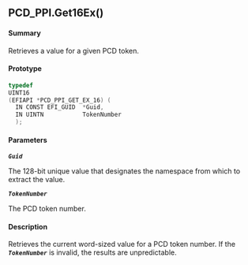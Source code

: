 <!--- @file
  PCD_PPI.Get16Ex()

  Copyright (c) 2009-2017, Intel Corporation. All rights reserved.<BR>

  Redistribution and use in source (original document form) and 'compiled'
  forms (converted to PDF, epub, HTML and other formats) with or without
  modification, are permitted provided that the following conditions are met:

  1) Redistributions of source code (original document form) must retain the
     above copyright notice, this list of conditions and the following
     disclaimer as the first lines of this file unmodified.

  2) Redistributions in compiled form (transformed to other DTDs, converted to
     PDF, epub, HTML and other formats) must reproduce the above copyright
     notice, this list of conditions and the following disclaimer in the
     documentation and/or other materials provided with the distribution.

  THIS DOCUMENTATION IS PROVIDED BY TIANOCORE PROJECT "AS IS" AND ANY EXPRESS OR
  IMPLIED WARRANTIES, INCLUDING, BUT NOT LIMITED TO, THE IMPLIED WARRANTIES OF
  MERCHANTABILITY AND FITNESS FOR A PARTICULAR PURPOSE ARE DISCLAIMED. IN NO
  EVENT SHALL TIANOCORE PROJECT  BE LIABLE FOR ANY DIRECT, INDIRECT, INCIDENTAL,
  SPECIAL, EXEMPLARY, OR CONSEQUENTIAL DAMAGES (INCLUDING, BUT NOT LIMITED TO,
  PROCUREMENT OF SUBSTITUTE GOODS OR SERVICES; LOSS OF USE, DATA, OR PROFITS;
  OR BUSINESS INTERRUPTION) HOWEVER CAUSED AND ON ANY THEORY OF LIABILITY,
  WHETHER IN CONTRACT, STRICT LIABILITY, OR TORT (INCLUDING NEGLIGENCE OR
  OTHERWISE) ARISING IN ANY WAY OUT OF THE USE OF THIS DOCUMENTATION, EVEN IF
  ADVISED OF THE POSSIBILITY OF SUCH DAMAGE.

-->

## PCD_PPI.Get16Ex()

#### Summary

Retrieves a value for a given PCD token.

#### Prototype

```c
typedef
UINT16
(EFIAPI *PCD_PPI_GET_EX_16) (
  IN CONST EFI_GUID  *Guid,
  IN UINTN           TokenNumber
  );
```

#### Parameters

**_`Guid`_**

The 128-bit unique value that designates the namespace from which to extract
the value.

**_`TokenNumber`_**

The PCD token number.

#### Description

Retrieves the current word-sized value for a PCD token number. If the
**_`TokenNumber`_** is invalid, the results are unpredictable.
